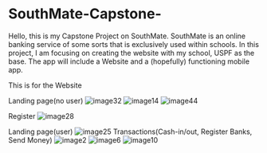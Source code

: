 # SouthMate-Capstone-
Hello, this is my Capstone Project on SouthMate.
SouthMate is an online banking service of some sorts that is exclusively used within schools. In this project, I am focusing on creating the website with my school, USPF as the base. The app will include a Website and a (hopefully) functioning mobile app. 

This is for the Website

Landing page(no user)
![image32](https://github.com/thefappybird/SouthMate-Capstone-/assets/65710064/b99836f4-c31b-40e2-bc8d-022a80967f56)
![image14](https://github.com/thefappybird/SouthMate-Capstone-/assets/65710064/30adacd3-0da4-46f2-9a70-d9a128336954)
![image44](https://github.com/thefappybird/SouthMate-Capstone-/assets/65710064/9064e735-a88a-48ff-9c24-7faf101a16a9)


Register
![image28](https://github.com/thefappybird/SouthMate-Capstone-/assets/65710064/459c513c-f34e-4936-8e25-a7151f4f8d43)

Landing page(user)
![image25](https://github.com/thefappybird/SouthMate-Capstone-/assets/65710064/e054ffd6-6119-4045-b266-3ae33ac11801)
Transactions(Cash-in/out, Register Banks, Send Money)
![image2](https://github.com/thefappybird/SouthMate-Capstone-/assets/65710064/a01e7c74-97bc-4a40-ba34-4a32094bae6d)
![image6](https://github.com/thefappybird/SouthMate-Capstone-/assets/65710064/e71ef454-1eaf-4e52-9927-fb847d03d47d)
![image10](https://github.com/thefappybird/SouthMate-Capstone-/assets/65710064/135bb5ec-ab66-4355-9870-d8974acd779c)
